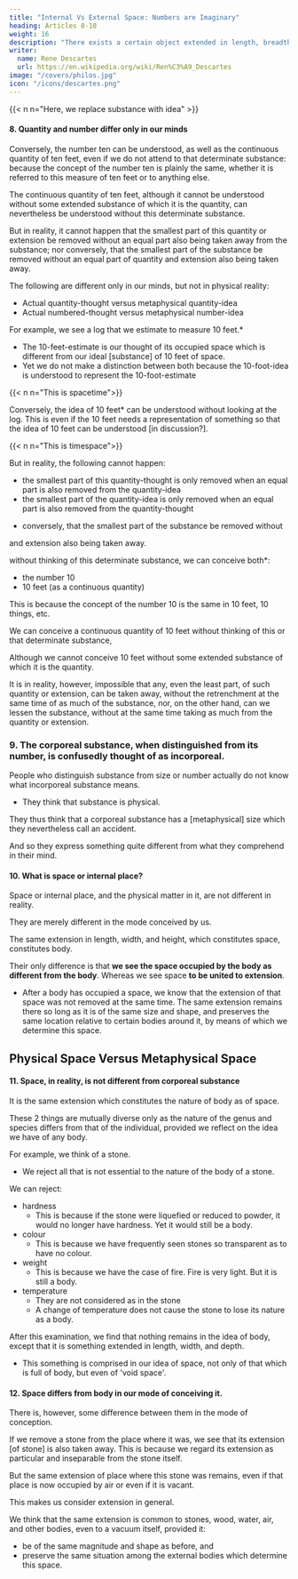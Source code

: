 ```yaml
---
title: "Internal Vs External Space: Numbers are Imaginary"
heading: Articles 8-10
weight: 16
description: "There exists a certain object extended in length, breadth, and thickness. This extended substance is what we call body or matter"
writer:
  name: Rene Descartes
  url: https://en.wikipedia.org/wiki/Ren%C3%A9_Descartes
image: "/covers/philos.jpg"
icon: "/icons/descartes.png"
---
```



{{< n n="Here, we replace substance with idea" >}}


<!-- IX. The corporeal substance, when distinguished from its quantity, is confusedly conceived as incorporeal. And although perhaps some may say otherwise, I do not think they perceive anything else; but when they distinguish substance from extension or quantity, they either understand nothing by the term substance, or have only a confused idea of incorporeal substance, which they falsely attribute to the corporeal, leaving the true idea of this corporeal substance to extension, which they nevertheless call an accident: and thus they express something quite different from what they comprehend in their mind.

X. What space or internal place is. Neither does space or internal place differ in reality from corporeal substance contained in it, but only in the mode by which we are accustomed to conceiving them. For in fact the extension in length, width and depth, which constitutes space, is exactly the same as that which constitutes body. But the difference is that we consider the extension in the body as particular, and think it always changes whenever the body changes; whereas in space we attribute to it only a generic unity, so that when the body filling the space is changed, the extension of the space is not considered to change, but to remain one and the same, as long as it retains the same size and shape, and preserves the same position among certain external bodies by which that space is determined.

XI. How it does not differ from corporeal substance. And indeed we shall easily recognize that the same extension constitutes the nature of body and the nature of space, and that these two do not differ from each other any more than the nature of a genus or species differs from the nature of an individual; if, considering the idea we have of some body, for example a stone, we reject from it everything that we know does not belong to the nature of the body: for example, we first reject hardness, because if the stone were melted or reduced to the smallest particles, it would lose that quality without ceasing to be a body; we also reject color, because we have often seen stones so transparent that they had no color; we reject weight, because although fire is very light, it is no less considered a body; and finally we reject cold, heat, and all other qualities, because they are either not considered in the stone, or, their being changed, the stone is not thought to have lost the nature of a body. For thus we shall observe that nothing remains in its idea but that it is something extended in length, width and depth; which is the same as is contained in the idea of space, not only that filled with bodies, but also that which is called void.

XII. How it differs in the mode of conceiving it. But the difference is in the mode of conceiving it, for when the stone is removed from the space or place where it was, we think that its extension is also removed, as we regard it as particular and inseparable from it: but we believe the extension of the place where the stone was to remain the same, and to be the same, even though that place of the stone is now occupied by wood, or water, or air, or any other body, or is even believed to be empty. Because there the extension is considered generically, and it is considered the same for the stone, the wood, the water, the air, and other bodies, or even for the void itself, if any exists, provided only that it is of the same size and shape, and preserves the same position among the external bodies that determine that space. -->


#### 8. Quantity and number differ only in our minds

 <!-- (RATIONE)  -->

Conversely, the number ten can be understood, as well as the continuous quantity of ten feet, even if we do not attend to that determinate substance: because the concept of the number ten is plainly the same, whether it is referred to this measure of ten feet or to anything else.

The continuous quantity of ten feet, although it cannot be understood without some extended substance of which it is the quantity, can nevertheless be understood without this determinate substance. 

But in reality, it cannot happen that the smallest part of this quantity or extension be removed without an equal part also being taken away from the substance; nor conversely, that the smallest part of the substance be removed without an equal part of quantity and extension also being taken away.



<!-- from that which has quantity and is numbered -->

<!-- **Quantity differs from extended substance, and number from what is numbered, not in reality but merely in our thought.** -->

The following are different only in our minds, but not in physical reality:
- Actual quantity-thought versus metaphysical quantity-idea
- Actual numbered-thought versus metaphysical number-idea

For example, we see a log that we estimate to measure 10 feet.*
- The 10-feet-estimate is our thought of its occupied space which is different from our ideal [substance] of 10 feet of space.
- Yet we do not make a distinction between both because the 10-foot-idea is understood to represent the 10-foot-estimate 

{{< n n="This is spacetime">}}

Conversely, the idea of 10 feet* can be understood without looking at the log. This is even if the 10 feet needs a representation of something so that the idea of 10 feet can be understood [in discussion?].  

{{< n n="This is timespace">}}

But in reality, the following cannot happen:
- the smallest part of this quantity-thought is only removed when an equal part is also removed from the quantity-idea 
- the smallest part of the quantity-idea is only removed when  an equal part is also removed from the quantity-thought 
 <!-- cannot be removed without an equal part also being taken away from the substance; nor  -->

- conversely, that the smallest part of the substance be removed without 

 and extension also being taken away.


 without thinking of this determinate substance, we can conceive both*:
- the number 10
- 10 feet (as a continuous quantity)

 <!-- of 10 feet, .  -->



This is because the concept of the number 10 is the same in 10 feet, 10 things, etc. 

 <!-- whether we consider a number of 10 feet or 10 of anything else. -->

We can conceive a continuous quantity of 10 feet without thinking of this or that determinate substance, 

Although we cannot conceive 10 feet without some extended substance of which it is the quantity. 

It is in reality, however, impossible that any, even the least part, of such quantity or extension, can be taken away, without the retrenchment at the same time of as much of the substance, nor, on the other hand, can we lessen the substance, without at the same time taking as much from the quantity or extension.


<!-- ### 9. Corporeal substance, wh
  en distinguished from its quantity, is confusedly conceived as something incorporeal. -->

<!-- Although perhaps some express themselves otherwise on this matter, I am nevertheless convinced that they do not think differently from what I have now said: for -->

<!-- When people distinguish (corporeal) substance from extension or quantity, they either:
- mean nothing by the word (corporeal) substance, or
- form in their minds merely a confused idea of incorporeal substance, which they falsely attribute to corporeal, and leave to extension the true idea of this corporeal substance
  - This extension they call an accident, but with such impropriety as to make it easy to discover that their words are not in harmony with their thoughts. -->



### 9. The corporeal substance, when distinguished from its number, is confusedly thought of as incorporeal.

<!-- Physical matter, when distinguished from metaphysical quantity, is confusedly conceived as something metaphysical.

When people distinguish physical matter from metaphysical space or number, they either:
- mean nothing by the word "physical matter", or
- form in their minds merely a confused idea of metaphysical substance, which they falsely think to be physical. 

Then they leave to metaphysical space the true idea of this physical matter.
- This metaphysical space they call an accident. But this means that their words are not in harmony with their thoughts.   -->

<!-- And although perhaps some may say otherwise, I do not think they perceive anything else; but  -->

People who distinguish substance from size or number actually do not know what incorporeal substance means. 
- They think that substance is physical. 

They thus think that a corporeal substance has a [metaphysical] size which they nevertheless call an accident.

And so they express something quite different from what they comprehend in their mind.


#### 10. What is space or internal place?


<!-- corporeal substance -->
Space or internal place, and the physical matter in it, are not different in reality.

They are merely different in the mode conceived by us. 

The same extension in length, width, and height, which constitutes space, constitutes body.

<!-- Their only difference is that **in body, we consider extension as particular, and conceive it to change with the body**. Whereas in space **we attribute a generic unity to extension**. -->

Their only difference is that **we see the space occupied by the body as different from the body**. Whereas we see space **to be united to extension**.

- After a body has occupied a space, we know that the extension of that space was not removed at the same time. The same extension remains there so long as it is of the same size and shape, and preserves the same location relative to certain bodies around it, by means of which we determine this space.

<!-- - After taking from a certain space the body which occupied it, we do not suppose that we have at the same time removed the extension of the space. This is because it appears to us that the same extension remains there so long as it is of the same magnitude and shape, and preserves the same location relative to certain bodies around it, by means of which we determine this space. -->


## Physical Space Versus Metaphysical Space

#### 11. Space, in reality, is not different from corporeal substance

It is the same extension which constitutes the nature of body as of space.

These 2 things are mutually diverse only as the nature of the genus and species differs from that of the individual, provided we reflect on the idea we have of any body.

For example, we think of a stone.
- We reject all that is not essential to the nature of the body of a stone. 

We can reject:
- hardness 
  - This is because if the stone were liquefied or reduced to powder, it would no longer have hardness. Yet it  would still be a body.
- colour
  - This is because we have frequently seen stones so transparent as to have no colour. 
- weight
  - This is because we have the case of fire. Fire is very light. But it is still a body.
- temperature
  - They are not considered as in the stone
  - A change of temperature does not cause the stone to lose its nature as a body. 

After this examination, we find that nothing remains in the idea of body, except that it is something extended in length, width, and depth.
- This something is comprised in our idea of space, not only of that which is full of body, but even of 'void space'.



#### 12. Space differs from body in our mode of conceiving it.

There is, however, some difference between them in the mode of conception.

If we remove a stone from the place where it was, we see that its extension [of stone] is also taken away. This is because we regard its extension as particular and inseparable from the stone itself.

But the same extension of place where this stone was remains, even if that place is now occupied by air or even if it is vacant.

 <!-- wood, water, air, or by any other body, or be even supposed vacant, because  -->

This makes us consider extension in general. 

We think that the same extension is common to stones, wood, water, air, and other bodies, even to a vacuum itself, provided it:
- be of the same magnitude and shape as before, and 
- preserve the same situation among the external bodies which determine this space.



